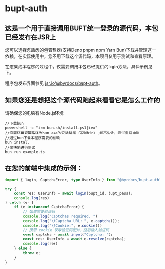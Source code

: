 # bupt-auth

## 这是一个用于直接调用BUPT统一登录的源代码，本包已经发布在JSR上

您可以选择您熟悉的包管理器(支持Deno pnpm npm Yarn Bun)下载并管理这一依赖，在实际使用中，您不用下载这个源代码，本项目仅用于测试和查看原理。

在您集成本程序的过程中，仅需要调用本包已经提供的login方法，具体示例见下。

程序包发布界面参见 [jsr.io/@byrdocs/bupt-auth](https://jsr.io/@byrdocs/bupt-auth)。

## 如果您还是想把这个源代码跑起来看看它是怎么工作的

请确保您的电脑有Node.js环境

```
//下载bun
powershell -c "irm bun.sh/install.ps1|iex"
//设置环境变量路径为bun.exe的安装路径（写到bin）,如不生效，尝试重启电脑
//通过bun下载本程序需要的依赖
bun install
//愉快地进行测试
bun run example.ts
```

## 在您的前端中集成的示例：

```ts
import { login, CaptchaError, type UserInfo } from "@byrdocs/bupt-auth";

try {
    const res: UserInfo = await login(bupt_id, bupt_pass);
    console.log(res)
} catch (e) {
    if (e instanceof CaptchaError) {
        // 如果需要验证码
        console.log("Captchas required. ")
        console.log("\tCaptcha URL: ", e.captcha());
        console.log("\tCookie:", e.cookie())
        // 携带 cookie 获取验证码图片，然后输入验证码
        const captcha = await input("Captcha: ");
        const res: UserInfo = await e.resolve(captcha);
        console.log(res)
    } else {
        throw e;
    }
}
```
